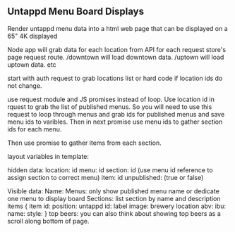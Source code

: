## Untappd Menu Board Displays

Render untappd menu data into a html web page that can be displayed on a 65" 4K displayed

Node app will grab data for each location from API for each request store's page request route. 
/downtown will load downtown data. 
/uptown will load uptown data. etc

start with auth request to grab locations list or hard code if location ids do not change. 

use request module and JS promises instead of loop. Use location id in rquest to grab the list of published menus.
So you will need to use this request to loop through menus and grab ids for published menus and save menu ids to varibles.
Then in next promise use menu ids to gather section ids for each menu. 

Then use promise to gather items from each section. 


layout variables in template:

hidden data:
location: id
menu: id 
section: id (use menu id reference to assign section to correct menu)
item: id
unpublished: (true or false)

Visible data: 
Name: 
Menus: only show published menu name or dedicate one menu to display board
Sections: list section by name and description
items {
  item id: 
  position:
  untappd id:
  label image:
  brewery location
  abv:
  ibu:
  name: 
  style: 
}
top beers: you can also think about showing top beers as a scroll along bottom of page. 

